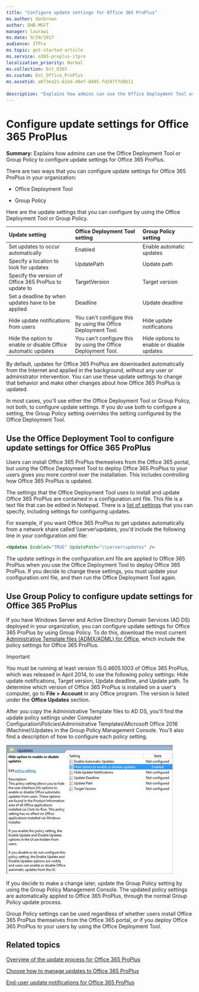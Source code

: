 ```yaml
---
title: "Configure update settings for Office 365 ProPlus"
ms.author: danbrown
author: DHB-MSFT
manager: laurawi
ms.date: 9/29/2017
audience: ITPro
ms.topic: get-started-article
ms.service: o365-proplus-itpro
localization_priority: Normal
ms.collection: Ent_O365
ms.custom: Ent_Office_ProPlus
ms.assetid: a073ea21-62ed-40ef-8405-fd287f7d0b11

description: "Explains how admins can use the Office Deployment Tool or Group Policy to configure update settings for Office 365 ProPlus."
---
```


# Configure update settings for Office 365 ProPlus

 **Summary:** Explains how admins can use the Office Deployment Tool or Group Policy to configure update settings for Office 365 ProPlus.
  
There are two ways that you can configure update settings for Office 365 ProPlus in your organization:
  
- Office Deployment Tool
    
- Group Policy
    
Here are the update settings that you can configure by using the Office Deployment Tool or Group Policy.
  
|**Update setting**|**Office Deployment Tool setting**|**Group Policy setting**|
|:-----|:-----|:-----|
|Set updates to occur automatically  <br/> |Enabled  <br/> |Enable automatic updates  <br/> |
|Specify a location to look for updates  <br/> |UpdatePath  <br/> |Update path  <br/> |
|Specify the version of Office 365 ProPlus to update to  <br/> |TargetVersion  <br/> |Target version  <br/> |
|Set a deadline by when updates have to be applied  <br/> |Deadline  <br/> |Update deadline  <br/> |
|Hide update notifications from users  <br/> |You can't configure this by using the Office Deployment Tool.  <br/> |Hide update notifications  <br/> |
|Hide the option to enable or disable Office automatic updates  <br/> |You can't configure this by using the Office Deployment Tool.  <br/> |Hide options to enable or disable updates  <br/> |
   
By default, updates for Office 365 ProPlus are downloaded automatically from the Internet and applied in the background, without any user or administrator intervention. You can use these update settings to change that behavior and make other changes about how Office 365 ProPlus is updated.
  
In most cases, you'll use either the Office Deployment Tool or Group Policy, not both, to configure update settings. If you do use both to configure a setting, the Group Policy setting overrides the setting configured by the Office Deployment Tool.
  
## Use the Office Deployment Tool to configure update settings for Office 365 ProPlus
<a name="ODT"> </a>

Users can install Office 365 ProPlus themselves from the Office 365 portal, but using the Office Deployment Tool to deploy Office 365 ProPlus to your users gives you more control over the installation. This includes controlling how Office 365 ProPlus is updated.
  
The settings that the Office Deployment Tool uses to install and update Office 365 ProPlus are contained in a configuration.xml file. This file is a text file that can be edited in Notepad. There is a [list of settings](configuration-options-for-the-office-2016-deployment-tool.md) that you can specify, including settings for configuring updates.
  
For example, if you want Office 365 ProPlus to get updates automatically from a network share called  \\\server\updates, you'd include the following line in your configuration.xml file:
  
```xml
<Updates Enabled="TRUE" UpdatePath="\\server\updates" />
```

The update settings in the configuration.xml file are applied to Office 365 ProPlus when you use the Office Deployment Tool to deploy Office 365 ProPlus. If you decide to change these settings, you must update your configuration.xml file, and then run the Office Deployment Tool again.
  
## Use Group Policy to configure update settings for Office 365 ProPlus
<a name="GP"> </a>

If you have Windows Server and Active Directory Domain Services (AD DS) deployed in your organization, you can configure update settings for Office 365 ProPlus by using Group Policy. To do this, download the most current [Administrative Template files (ADMX/ADML) for Office](https://www.microsoft.com/download/details.aspx?id=49030), which include the policy settings for Office 365 ProPlus.
  
> [!IMPORTANT]
>  You must be running at least version 15.0.4605.1003 of Office 365 ProPlus, which was released in April 2014, to use the following policy settings: Hide update notifications, Target version, Update deadline, and Update path.  To determine which version of Office 365 ProPlus is installed on a user's computer, go to **File > Account** in any Office program. The version is listed under the **Office Updates** section.
  
After you copy the Administrative Template files to AD DS, you'll find the update policy settings under Computer Configuration\\Policies\\Administrative Templates\\Microsoft Office 2016 (Machine)\\Updates in the Group Policy Management Console. You'll also find a description of how to configure each policy setting.
  
![Group Policy settings updates](images/86a9781c-0e91-4e5d-b334-7a0d07d85466.jpg)
  
If you decide to make a change later, update the Group Policy setting by using the Group Policy Management Console. The updated policy settings are automatically applied to Office 365 ProPlus, through the normal Group Policy update process.
  
Group Policy settings can be used regardless of whether users install Office 365 ProPlus themselves from the Office 365 portal, or if you deploy Office 365 ProPlus to your users by using the Office Deployment Tool.
  
   
## Related topics
[Overview of the update process for Office 365 ProPlus](overview-of-the-update-process-for-office-365-proplus.md)
  
[Choose how to manage updates to Office 365 ProPlus](choose-how-to-manage-updates-to-office-365-proplus.md)
  
[End-user update notifications for Office 365 ProPlus](end-user-update-notifications-for-office-365-proplus.md)

